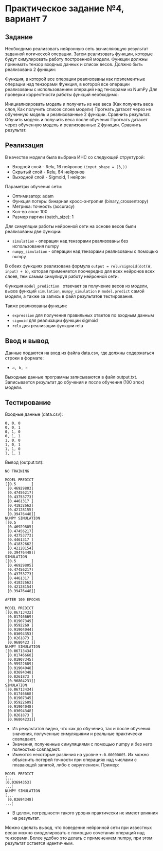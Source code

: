 # Практическое задание №4, вариант 7

## Задание
Необходимо реализовать нейронную сеть вычисляющую результат заданной логической операции. Затем реализовать функции, которые будут симулировать работу построенной модели. Функции должны принимать тензор входных данных и список весов. Должно быть реализовано 2 функции:

Функция, в которой все операции реализованы как поэлементные операции над тензорами
Функция, в которой все операции реализованы с использованием операций над тензорами из NumPy
Для проверки корректности работы функций необходимо:

Инициализировать модель и получить из нее веса (Как получить веса слоя, Как получить список слоев модели)
Прогнать датасет через не обученную модель и реализованные 2 функции. Сравнить результат.
Обучить модель и получить веса после обучения
Прогнать датасет через обученную модель и реализованные 2 функции. Сравнить результат.

## Реализация

В качестве модели была выбрана ИНС со следующей структурой:
* Входной слой - Relu, 16 нейронов `(input_shape = (3,))`
* Скрытый слой - Relu, 64 нейронов
* Выходной слой - Sigmoid, 1 нейрон

Параметры обучения сети:
* Оптимизатор: adam
* Функция потерь: бинарная кросс-энтропия (binary_crossentropy)
* Метрика: точность (accuracy)
* Кол-во эпох: 100
* Размер партии (batch_size): 1

Для симуляции работы нейронной сети на основе весов были реализованы две функции:
* `simulation` - операции над тензорами реализованы без использования numpy
* `numpy_simulation` - операции над тензорами реализованы с помощью numpy

В обеих функциях реализована формула `output = relu/sigmoid(dot(W, input) + b)`, которая применяется поочередно для всех нейронов всех слоев, тем самым симулируя работу нейронной сети.

Функция `model_prediction ` отвечает за получение весов из модели, вызов функций `simulation`, `numpy_simulation` и `model.predict` самой модели, а также за запись в файл результатов тестирования.

Также реализованы функции:
 * `expression`  для получения правильных ответов по входным данным
 * `sigmoid` для реализации функции sigmoid
 * `relu` для реализации функции relu

## Ввод и вывод
Данные подаются на вход из файла data.csv, где должны содержаться строки в формате:
* `a, b, c`

Выходные данные программы записываются в файл output.txt. Записывается результат до обучения и после обучения (100 эпох) модели.

## Тестирование

Входные данные (data.csv):
```
0, 0, 0
0, 0, 1
0, 1, 0
0, 1, 1
1, 0, 0
1, 0, 1
1, 1, 0
1, 1, 1
```
Вывод (output.txt):
```
NO TRAINING

MODEL PREDICT
[[0.5       ]
 [0.46929803]
 [0.47456217]
 [0.43753773]
 [0.4461317 ]
 [0.41832662]
 [0.42128155]
 [0.39476448]]
NUMPY SIMULATION
[[0.5       ]
 [0.46929805]
 [0.47456217]
 [0.43753773]
 [0.4461317 ]
 [0.41832662]
 [0.42128154]
 [0.39476448]]
SIMULATION
[[0.5       ]
 [0.46929805]
 [0.47456217]
 [0.43753773]
 [0.4461317 ]
 [0.41832662]
 [0.42128154]
 [0.39476448]]

AFTER 100 EPOCHS

MODEL PREDICT
[[0.06713432]
 [0.01746669]
 [0.01907349]
 [0.9592269 ]
 [0.91904044]
 [0.03694353]
 [0.0261873 ]
 [0.9680423 ]]
NUMPY SIMULATION
[[0.06713434]
 [0.01746668]
 [0.01907345]
 [0.95922689]
 [0.91904048]
 [0.03694348]
 [0.0261873 ]
 [0.96804231]]
SIMULATION
[[0.06713434]
 [0.01746668]
 [0.01907345]
 [0.95922689]
 [0.91904048]
 [0.03694348]
 [0.0261873 ]
 [0.96804231]]
```

* Из результатов видно, что как до обучения, так и после обучения значения, полученные симуляциями и реальные практически совпадают.
* Значения, полученные симуляциями с помощью numpy и без него полностью совпадают.
* Имеются некоторые различия на уровне `+-0.00000005`. Их можно объяснить потерей точности при операциях над числами с плавающей запятой, либо с округлением. Пример:
```
MODEL PREDICT
[...
[0.03694353]
...]
NUMPY SIMULATION
[...
 [0.03694348]
...]
```

* В целом, погрешности такого уровня практически не имеют влияния на результат. 

Можно сделать вывод, что поведение нейронной сети при известных весах можно смоделировать с помощью сочетания операций над тензорами. Более удобно это делать с применением numpy, при этом результат остается идентичным.